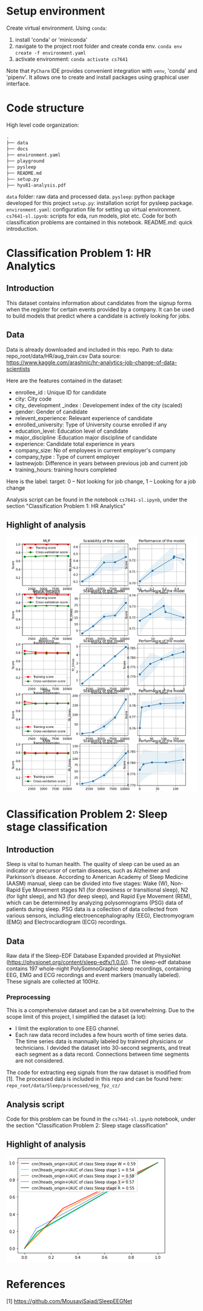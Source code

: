 # Setup environment
Create virtual environment.
Using `conda`:
1. install 'conda' or 'miniconda'
2. navigate to the project root folder and create conda env.
`conda env create -f environment.yaml`
3. activate environment:
`conda activate cs7641`

Note that `PyCharm` IDE provides convenient integration with `venv`, 'conda' and 'pipenv'. It allows one to create and install packages using graphical user interface.

# Code structure
High level code organization:
```
.
├── data
├── docs
├── environment.yaml
├── playground
├── pysleep
├── README.md
├── setup.py
├── hyu81-analysis.pdf
```

`data` folder: raw data and processed data.
`pysleep`: python package developed for this project
`setup.py`: installation script for pysleep package.
`environment.yaml`: configuration file for setting up virtual environment.
`cs7641-sl.ipynb`: scripts for eda, run models, plot etc. Code for both classification problems are contained in this notebook.
README.md: quick introduction.


# Classification Problem 1: HR Analytics
## Introduction
This dataset contains information about candidates from the signup forms when the register for certain events provided by a company. It can be used to build models that predict where a candidate is actively looking for jobs.

## Data
Data is already downloaded and included in this repo. Path to data: repo_root/data/HR/aug_train.csv
Data source: https://www.kaggle.com/arashnic/hr-analytics-job-change-of-data-scientists

Here are the features contained in the dataset:

- enrollee_id : Unique ID for candidate
- city: City code
- city_ development _index : Developement index of the city (scaled)
- gender: Gender of candidate
- relevent_experience: Relevant experience of candidate
- enrolled_university: Type of University course enrolled if any
- education_level: Education level of candidate
- major_discipline :Education major discipline of candidate
- experience: Candidate total experience in years
- company_size: No of employees in current employer's company
- company_type : Type of current employer
- lastnewjob: Difference in years between previous job and current job
- training_hours: training hours completed

Here is the label:
target: 0 – Not looking for job change, 1 – Looking for a job change

Analysis script can be found in the notebook `cs7641-sl.ipynb`, under the section "Classification Problem 1: HR Analytics"

## Highlight of analysis
![comparison_5_models](media/hr_5_models.png)

# Classification Problem 2: Sleep stage classification
## Introduction
Sleep is vital to human health. The quality of sleep can be used as an indicator or precursor of certain diseases, such as Alzheimer and Parkinson’s disease.
According to American Academy of Sleep Medicine (AASM) manual,
sleep can be divided into five stages: Wake (W), Non-Rapid Eye Movement stages N1 (for drowsiness or transitional sleep), N2 (for light sleep), and N3 (for deep sleep), and Rapid Eye Movement (REM),
which can be determined by analyzing polysomnograms (PSG) data of patients during sleep. PSG data is a collection of data collected from various sensors, including electroencephalography (EEG),
Electromyogram (EMG) and Electrocardiogram (ECG) recordings.

## Data
Raw data if the Sleep-EDF Database Expanded provided at PhysioNet (https://physionet.org/content/sleep-edfx/1.0.0/).
The sleep-edf database contains 197 whole-night PolySomnoGraphic sleep recordings, containing EEG, EMG and ECG recordings and event markers (manually labeled).
These signals are collected at 100Hz.
### Preprocessing
This is a comprehensive dataset and can be a bit overwhelming. Due to the scope limit of this project, I simplified the dataset (a lot):
- I limit the exploration to one EEG channel.
- Each raw data record includes a few hours worth of time series data. The time series data is mannually labeled by trainned physicians or technicians. I devided the dataset into 30-second segments, and treat each segment as a data record.
Connections between time segments are not considered.

The code for extracting eeg signals from the raw dataset is modified from [1].
The processed data is included in this repo and can be found here: `repo_root/data/Sleep/processed/eeg_fpz_cz/`

## Analysis script
Code for this problem can be found in the `cs7641-sl.ipynb` notebook, under the section "Classification Problem 2: Sleep stage classification"

## Highlight of analysis
![ROC_curves](media/sleep_models.png)

# References
[1] https://github.com/MousaviSajad/SleepEEGNet 